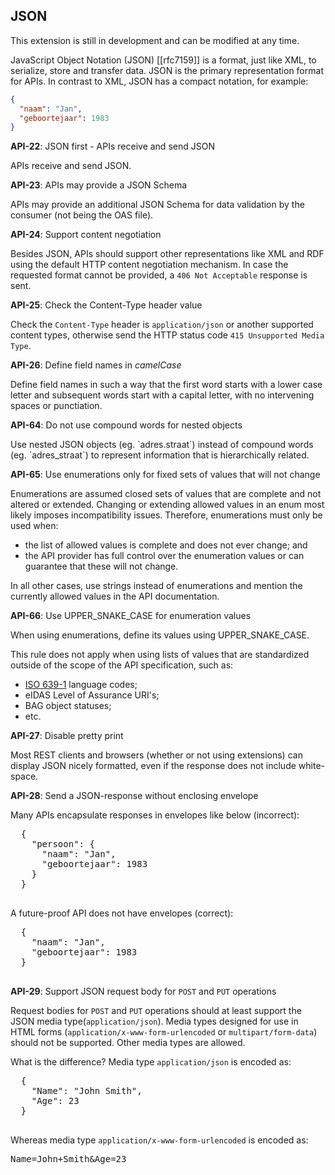 ## JSON

<p class='warning'>This extension is still in development and can be modified at any time.</p>

JavaScript Object Notation (JSON) [[rfc7159]] is a format, just like XML, to serialize, store and transfer data. JSON is the primary representation format for APIs. In contrast to XML, JSON has a compact notation, for example:

```json
{
  "naam": "Jan",
  "geboortejaar": 1983
}
```

<div class="rule" id="api-22">
  <p class="rulelab"><strong>API-22</strong>: JSON first - APIs receive and send JSON</p>
  <p>APIs receive and send JSON.</p>
</div>

<div class="rule" id="api-23">
  <p class="rulelab"><strong>API-23</strong>: APIs may provide a JSON Schema</p>
  <p>APIs may provide an additional JSON Schema for data validation by the consumer (not being the OAS file).</p>
</div>

<div class="rule" id="api-24">
  <p class="rulelab"><strong>API-24</strong>: Support content negotiation</p>
  <p>Besides JSON, APIs should support other representations like XML and RDF using the default HTTP content negotiation mechanism. In case the requested format cannot be provided, a <code>406 Not Acceptable</code> response is sent.</p>
</div>

<div class="rule" id="api-25">
  <p class="rulelab"><strong>API-25</strong>: Check the Content-Type header value</p>
  <p>Check the <code>Content-Type</code> header is <code>application/json</code> or another supported content types, otherwise send the HTTP status code <code>415 Unsupported Media Type</code>.</p>
</div>

<div class="rule" id="api-26">
  <p class="rulelab"><strong>API-26</strong>: Define field names in <i>camelCase</i></p>
  <p>Define field names in such a way that the first word starts with a lower case letter and subsequent words start with a capital letter, with no intervening spaces or punctiation.</p>
</div>

<div class="rule" id="api-64">
  <p class="rulelab"><strong>API-64</strong>: Do not use compound words for nested objects</p>
  <p>Use nested JSON objects (eg. `adres.straat`) instead of compound words (eg. `adres_straat`) to represent information that is hierarchically related.</p>
</div>

<div class="rule" id="api-65">
  <p class="rulelab"><strong>API-65</strong>: Use enumerations only for fixed sets of values that will not change</p>
  <p>Enumerations are assumed closed sets of values that are complete and not altered or extended. Changing or extending allowed values in an enum most likely imposes incompatibility issues. Therefore, enumerations must only be used when:
  <ul>
    <li>the list of allowed values is complete and does not ever change; and</li>
    <li>the API provider has full control over the enumeration values or can guarantee that these will not change.</li>
  </ul>
  In all other cases, use strings instead of enumerations and mention the currently allowed values in the API documentation.</p>
</div>

<div class="rule" id="api-66">
  <p class="rulelab"><strong>API-66</strong>: Use UPPER_SNAKE_CASE for enumeration values</p>
  <p>When using enumerations, define its values using UPPER_SNAKE_CASE.
  
  This rule does not apply when using lists of values that are standardized outside of the scope of the API specification, such as:
  <ul>
    <li><a href="https://www.iso.org/iso-639-language-codes.html" target="_blank">ISO 639-1</a> language codes;</li>
    <li>eIDAS Level of Assurance URI's;</li>
    <li>BAG object statuses;</li>
    <li>etc.</li>
  </ul>
  </p>
</div>

<div class="rule" id="api-27">
  <p class="rulelab"><strong>API-27</strong>: Disable pretty print</p>
  <p>Most REST clients and browsers (whether or not using extensions) can display JSON nicely formatted, even if the response does not include white-space.</p>
</div>

<div class="rule" id="api-28">
  <p class="rulelab"><strong>API-28</strong>: Send a JSON-response without enclosing envelope</p>
  <p>Many APIs encapsulate responses in envelopes like below (incorrect):</p>
  <pre>
  {
    "persoon": {
      "naam": "Jan",
      "geboortejaar": 1983
    }
  }
  </pre>
  <p>A future-proof API does not have envelopes (correct):</p>
  <pre>
  {
    "naam": "Jan",
    "geboortejaar": 1983
  }
  </pre>
</div>

<div class="rule" id="api-29">
  <p class="rulelab"><strong>API-29</strong>: Support JSON request body for <code>POST</code> and <code>PUT</code> operations</p>
  <p>Request bodies for <code>POST</code> and <code>PUT</code> operations should at least support the JSON media type(<code>application/json</code>). Media types designed for use in HTML forms (<code>application/x-www-form-urlencoded</code> or <code>multipart/form-data</code>) should not be supported. Other media types are allowed.</p>
  <p>What is the difference? Media type <code>application/json</code> is encoded as:</p>
  <pre>
  {
    "Name": "John Smith",
    "Age": 23
  }
  </pre>
  <p>Whereas media type <code>application/x-www-form-urlencoded</code> is encoded as:
  <pre>Name=John+Smith&Age=23</pre>
</div>